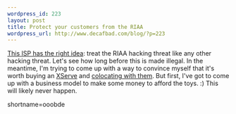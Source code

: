 ```yaml
--- 
wordpress_id: 223
layout: post
title: Protect your customers from the RIAA
wordpress_url: http://www.decafbad.com/blog/?p=223
---
```

<p><a href="http://www.informationwave.net/news/20020819riaa.php">This ISP has the right idea</a>: treat the RIAA hacking threat like any other hacking threat.  Let's see how long before this is made illegal.  In the meantime, I'm trying to come up with a way to convince myself that it's worth buying an <a href="http://www.decafbad.com/twiki/bin/view/Main/XServe">XServe</a> and <a href="http://www.informationwave.net/services/colocation/index.php">colocating with them</a>.  But first, I've got to come up with a business model to make some money to afford the toys.  :)  This will likely never happen.</p>
<!--more-->
shortname=ooobde
